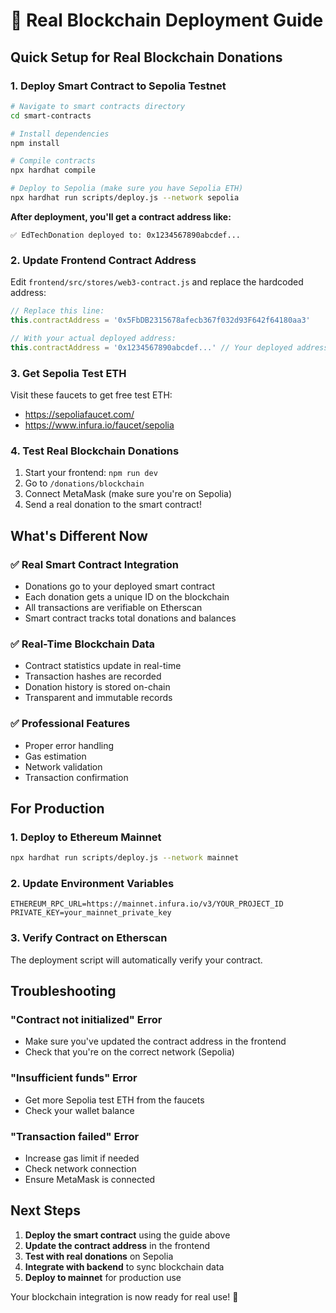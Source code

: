# 🚀 Real Blockchain Deployment Guide

## **Quick Setup for Real Blockchain Donations**

### **1. Deploy Smart Contract to Sepolia Testnet**

```bash
# Navigate to smart contracts directory
cd smart-contracts

# Install dependencies
npm install

# Compile contracts
npx hardhat compile

# Deploy to Sepolia (make sure you have Sepolia ETH)
npx hardhat run scripts/deploy.js --network sepolia
```

**After deployment, you'll get a contract address like:**
```
✅ EdTechDonation deployed to: 0x1234567890abcdef...
```

### **2. Update Frontend Contract Address**

Edit `frontend/src/stores/web3-contract.js` and replace the hardcoded address:

```javascript
// Replace this line:
this.contractAddress = '0x5FbDB2315678afecb367f032d93F642f64180aa3'

// With your actual deployed address:
this.contractAddress = '0x1234567890abcdef...' // Your deployed address
```

### **3. Get Sepolia Test ETH**

Visit these faucets to get free test ETH:
- https://sepoliafaucet.com/
- https://www.infura.io/faucet/sepolia

### **4. Test Real Blockchain Donations**

1. Start your frontend: `npm run dev`
2. Go to `/donations/blockchain`
3. Connect MetaMask (make sure you're on Sepolia)
4. Send a real donation to the smart contract!

## **What's Different Now**

### **✅ Real Smart Contract Integration**
- Donations go to your deployed smart contract
- Each donation gets a unique ID on the blockchain
- All transactions are verifiable on Etherscan
- Smart contract tracks total donations and balances

### **✅ Real-Time Blockchain Data**
- Contract statistics update in real-time
- Transaction hashes are recorded
- Donation history is stored on-chain
- Transparent and immutable records

### **✅ Professional Features**
- Proper error handling
- Gas estimation
- Network validation
- Transaction confirmation

## **For Production**

### **1. Deploy to Ethereum Mainnet**
```bash
npx hardhat run scripts/deploy.js --network mainnet
```

### **2. Update Environment Variables**
```env
ETHEREUM_RPC_URL=https://mainnet.infura.io/v3/YOUR_PROJECT_ID
PRIVATE_KEY=your_mainnet_private_key
```

### **3. Verify Contract on Etherscan**
The deployment script will automatically verify your contract.

## **Troubleshooting**

### **"Contract not initialized" Error**
- Make sure you've updated the contract address in the frontend
- Check that you're on the correct network (Sepolia)

### **"Insufficient funds" Error**
- Get more Sepolia test ETH from the faucets
- Check your wallet balance

### **"Transaction failed" Error**
- Increase gas limit if needed
- Check network connection
- Ensure MetaMask is connected

## **Next Steps**

1. **Deploy the smart contract** using the guide above
2. **Update the contract address** in the frontend
3. **Test with real donations** on Sepolia
4. **Integrate with backend** to sync blockchain data
5. **Deploy to mainnet** for production use

Your blockchain integration is now ready for real use! 🎉 